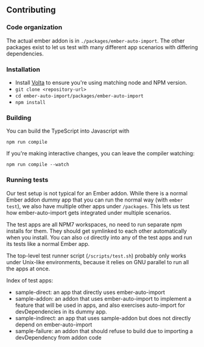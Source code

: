 ## Contributing

### Code organization

The actual ember addon is in `./packages/ember-auto-import`. The other packages exist to let us test with many different app scenarios with differing dependencies.

### Installation

- Install [Volta](https://volta.sh/) to ensure you're using matching node and NPM version.
- `git clone <repository-url>`
- `cd ember-auto-import/packages/ember-auto-import`
- `npm install`

### Building

You can build the TypeScript into Javascript with

    npm run compile

If you're making interactive changes, you can leave the compiler watching:

    npm run compile --watch

### Running tests

Our test setup is not typical for an Ember addon. While there is a normal Ember addon dummy app that you can run the normal way (with `ember test`), we also have multiple other apps under `/packages`. This lets us test how ember-auto-import gets integrated under multiple scenarios.

The test apps are all NPM7 workspaces, no need to run separate npm installs for them. They should get symlinked to each other automatically when you install. You can also `cd` directly into any of the test apps and run its tests like a normal Ember app.

The top-level test runner script (`/scripts/test.sh`) probably only works under Unix-like environments, because it relies on GNU parallel to run all the apps at once.

Index of test apps:

- sample-direct: an app that directly uses ember-auto-import
- sample-addon: an addon that uses ember-auto-import to implement a feature that will be used in apps, and also exercises auto-import for devDependencies in its dummy app.
- sample-indirect: an app that uses sample-addon but does not directly depend on ember-auto-import
- sample-failure: an addon that should refuse to build due to importing a devDependency from addon code
